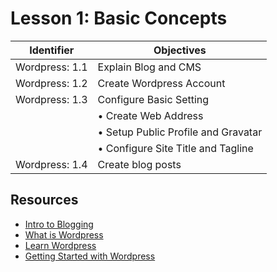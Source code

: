 # Lesson 1: Basic Concepts

Identifier   | Objectives
-------------|------------
Wordpress: 1.1  | Explain Blog and CMS
Wordpress: 1.2  | Create Wordpress Account
Wordpress: 1.3  | Configure Basic Setting
                | &bull; Create Web Address
                | &bull; Setup Public Profile and Gravatar
                | &bull; Configure Site Title and Tagline
Wordpress: 1.4  | Create blog posts


## Resources

- [Intro to Blogging](https://codex.wordpress.org/Introduction_to_Blogging)
- [What is Wordpress](https://codex.wordpress.org/WordPress)
- [Learn Wordpress](https://learn.wordpress.com/get-started/)
- [Getting Started with Wordpress](https://codex.wordpress.org/Getting_Started_with_WordPress)